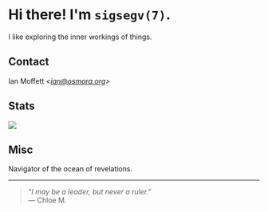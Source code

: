 # Hi there! I'm ``sigsegv(7)``.

I like exploring the inner workings of things.

## Contact
Ian Moffett <em>&lt;<a href="mailto:ian@osmora.org">ian@osmora.org</a>&gt;</em>
## Stats

<div style="display: flex; justify-content: space-between;">
  <img src="https://github-readme-stats.vercel.app/api/top-langs/?username=sigsegv7&layout=compact&theme=gruvbox&langs_count=12" />
</div>

## Misc

Navigator of the ocean of revelations.
<hr>

> *"I may be a leader, but never a ruler."*  
> — Chloe M.
